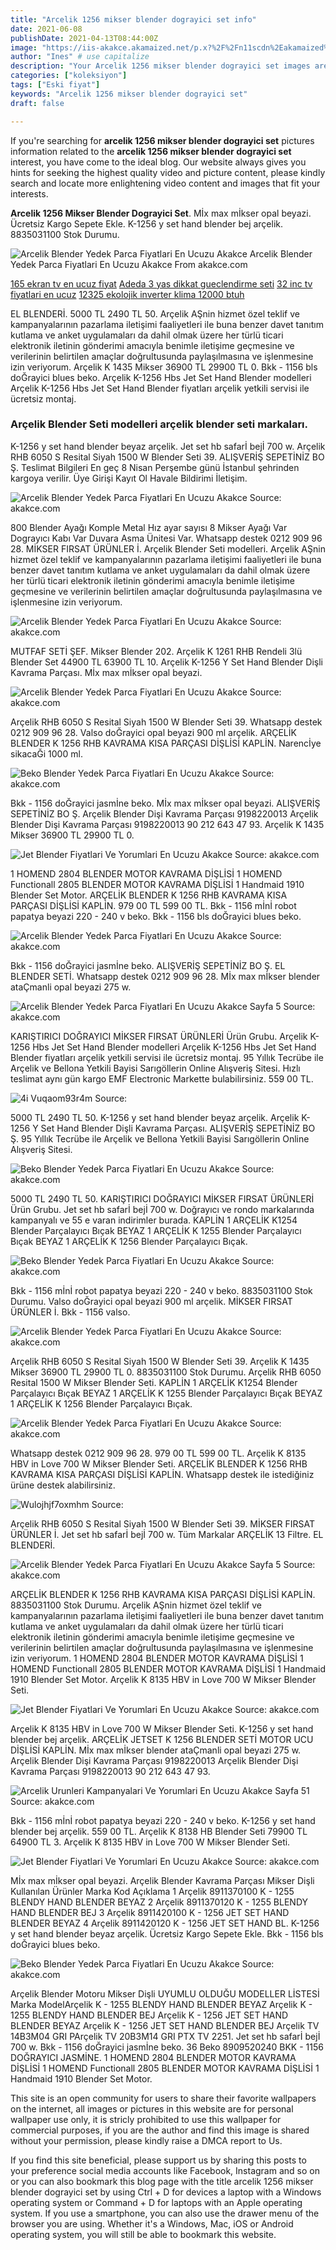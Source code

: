 ```yaml
---
title: "Arcelik 1256 mikser blender dograyici set info"
date: 2021-06-08
publishDate: 2021-04-13T08:44:00Z
image: "https://iis-akakce.akamaized.net/p.x?%2F%2Fn11scdn%2Eakamaized%2Enet%2Fa1%2F1024%2Felektronik%2Fyedek%2Dparca%2Dve%2Daksesuarlar%2Fbeko%2Dbkk%2D2155%2Dblender%2Dcirpici%2Dgovde%2Dgrubu%2Dorjinal%2Durun%5F%5F0701288819197163%2Ejpg"
author: "Ines" # use capitalize
description: "Your Arcelik 1256 mikser blender dograyici set images are available in this site. Arcelik 1256 mikser blender dograyici set are a topic that is being searched for and liked by netizens today. You can Download the Arcelik 1256 mikser blender dograyici set files here. Download all free photos and vectors."
categories: ["koleksiyon"]
tags: ["Eski fiyat"]
keywords: "Arcelik 1256 mikser blender dograyici set"
draft: false

---
```


If you're searching for **arcelik 1256 mikser blender dograyici set** pictures information related to the **arcelik 1256 mikser blender dograyici set** interest, you have come to the ideal  blog.  Our website always  gives you  hints  for seeking  the highest  quality video and picture  content, please kindly search and locate more enlightening video content and images  that fit your interests.

**Arcelik 1256 Mikser Blender Dograyici Set**. Mİx max mİkser opal beyazi. Ücretsiz Kargo Sepete Ekle. K-1256 y set hand blender bej arçelik. 8835031100 Stok Durumu.

![Arcelik Blender Yedek Parca Fiyatlari En Ucuzu Akakce](https://iis-akakce.akamaized.net/p.x?%2F%2Fmcdn01%2Egittigidiyor%2Enet%2F60804%2F608047109%5F0%2Ejpg "Arcelik Blender Yedek Parca Fiyatlari En Ucuzu Akakce")
Arcelik Blender Yedek Parca Fiyatlari En Ucuzu Akakce From akakce.com

[165 ekran tv en ucuz fiyat](/165-ekran-tv-en-ucuz-fiyat/)
[Adeda 3 yas dikkat gueclendirme seti](/adeda-3-yas-dikkat-gueclendirme-seti/)
[32 inc tv fiyatlari en ucuz](/32-inc-tv-fiyatlari-en-ucuz/)
[12325 ekolojik inverter klima 12000 btuh](/12325-ekolojik-inverter-klima-12000-btuh/)

EL BLENDERİ. 5000 TL 2490 TL 50. Arçelik AŞnin hizmet özel teklif ve kampanyalarının pazarlama iletişimi faaliyetleri ile buna benzer davet tanıtım kutlama ve anket uygulamaları da dahil olmak üzere her türlü ticari elektronik iletinin gönderimi amacıyla benimle iletişime geçmesine ve verilerinin belirtilen amaçlar doğrultusunda paylaşılmasına ve işlenmesine izin veriyorum. Arçelik K 1435 Mikser 36900 TL 29900 TL 0. Bkk - 1156 bls doĞrayici blues beko. Arçelik K-1256 Hbs Jet Set Hand Blender modelleri Arçelik K-1256 Hbs Jet Set Hand Blender fiyatları arçelik yetkili servisi ile ücretsiz montaj.

### Arçelik Blender Seti modelleri arçelik blender seti markaları.

K-1256 y set hand blender beyaz arçelik. Jet set hb safarİ bejİ 700 w. Arçelik RHB 6050 S Resital Siyah 1500 W Blender Seti 39. ALIŞVERİŞ SEPETİNİZ BO Ş. Teslimat Bilgileri En geç 8 Nisan Perşembe günü İstanbul şehrinden kargoya verilir. Üye Girişi Kayıt Ol Havale Bildirimi İletişim.


![Arcelik Blender Yedek Parca Fiyatlari En Ucuzu Akakce](https://iis-akakce.akamaized.net/p.x?%2F%2Fn11scdn%2Eakamaized%2Enet%2Fa1%2F1024%2Felektronik%2Fyedek%2Dparca%2Dve%2Daksesuarlar%2Farcelik%2Dk1252%2Dblender%2Ddograyici%2Dhazne%2Dust%2Dgovde%5F%5F0725548095174888%2Ejpg "Arcelik Blender Yedek Parca Fiyatlari En Ucuzu Akakce")
Source: akakce.com

800 Blender Ayağı Komple Metal Hız ayar sayısı 8 Mikser Ayağı Var Dograyıcı Kabı Var Duvara Asma Ünitesi Var. Whatsapp destek 0212 909 96 28. MİKSER FIRSAT ÜRÜNLER İ. Arçelik Blender Seti modelleri. Arçelik AŞnin hizmet özel teklif ve kampanyalarının pazarlama iletişimi faaliyetleri ile buna benzer davet tanıtım kutlama ve anket uygulamaları da dahil olmak üzere her türlü ticari elektronik iletinin gönderimi amacıyla benimle iletişime geçmesine ve verilerinin belirtilen amaçlar doğrultusunda paylaşılmasına ve işlenmesine izin veriyorum.

![Arcelik Blender Yedek Parca Fiyatlari En Ucuzu Akakce](https://iis-akakce.akamaized.net/p.x?%2F%2Fn11scdn%2Eakamaized%2Enet%2Fa1%2F1024%2Felektronik%2Fyedek%2Dparca%2Dve%2Daksesuar%2Farcelik%2Dk1260rhb%2Dk1255%2Dk1260%2Dk1256y%2Dk1256%2Dblender%2Dmotoru%5F%5F0234721105020733%2Ejpg "Arcelik Blender Yedek Parca Fiyatlari En Ucuzu Akakce")
Source: akakce.com

MUTFAF SETİ ŞEF. Mikser Blender 202. Arçelik K 1261 RHB Rendeli 3lü Blender Set 44900 TL 63900 TL 10. Arçelik K-1256 Y Set Hand Blender Dişli Kavrama Parçası. Mİx max mİkser opal beyazi.

![Arcelik Blender Yedek Parca Fiyatlari En Ucuzu Akakce](https://iis-akakce.akamaized.net/p.x?%2F%2Fmcdn01%2Egittigidiyor%2Enet%2F60077%2F600770674%5F0%2Ejpg "Arcelik Blender Yedek Parca Fiyatlari En Ucuzu Akakce")
Source: akakce.com

Arçelik RHB 6050 S Resital Siyah 1500 W Blender Seti 39. Whatsapp destek 0212 909 96 28. Valso doĞrayici opal beyazi 900 ml arçelik. ARÇELİK BLENDER K 1256 RHB KAVRAMA KISA PARÇASI DİŞLİSİ KAPLİN. Narencİye sikacaĞi 1000 ml.

![Beko Blender Yedek Parca Fiyatlari En Ucuzu Akakce](https://iis-akakce.akamaized.net/p.x?%2F%2Fmcdn01%2Egittigidiyor%2Enet%2F65502%2F655025249%5F0%2Ejpg "Beko Blender Yedek Parca Fiyatlari En Ucuzu Akakce")
Source: akakce.com

Bkk - 1156 doĞrayici jasmİne beko. Mİx max mİkser opal beyazi. ALIŞVERİŞ SEPETİNİZ BO Ş. Arçelik Blender Dişi Kavrama Parçası 9198220013 Arçelik Blender Dişi Kavrama Parçası 9198220013 90 212 643 47 93. Arçelik K 1435 Mikser 36900 TL 29900 TL 0.

![Jet Blender Fiyatlari Ve Yorumlari En Ucuzu Akakce](https://iis-akakce.akamaized.net/p.x?%2F%2Fn11scdn%2Eakamaized%2Enet%2Fa1%2F1024%2Felektronik%2Fyedek%2Dparca%2Dve%2Daksesuarlar%2Farcelik%2Dk%2D1256%2Djet%2Dblender%2Dhazne%2Dkapagi%5F%5F0953343331206311%2Epng "Jet Blender Fiyatlari Ve Yorumlari En Ucuzu Akakce")
Source: akakce.com

1 HOMEND 2804 BLENDER MOTOR KAVRAMA DİŞLİSİ 1 HOMEND Functionall 2805 BLENDER MOTOR KAVRAMA DİŞLİSİ 1 Handmaid 1910 Blender Set Motor. ARÇELİK BLENDER K 1256 RHB KAVRAMA KISA PARÇASI DİŞLİSİ KAPLİN. 979 00 TL 599 00 TL. Bkk - 1156 mİnİ robot papatya beyazi 220 - 240 v beko. Bkk - 1156 bls doĞrayici blues beko.

![Arcelik Blender Yedek Parca Fiyatlari En Ucuzu Akakce](https://iis-akakce.akamaized.net/p.x?%2F%2Fmcdn01%2Egittigidiyor%2Enet%2F59757%2F597571714%5F0%2Ejpg "Arcelik Blender Yedek Parca Fiyatlari En Ucuzu Akakce")
Source: akakce.com

Bkk - 1156 doĞrayici jasmİne beko. ALIŞVERİŞ SEPETİNİZ BO Ş. EL BLENDER SETİ. Whatsapp destek 0212 909 96 28. Mİx max mİkser blender ataÇmanli opal beyazi 275 w.

![Arcelik Blender Yedek Parca Fiyatlari En Ucuzu Akakce Sayfa 5](https://iis-akakce.akamaized.net/p.x?//mcdn01.gittigidiyor.net/58891/588915749_0.jpg "Arcelik Blender Yedek Parca Fiyatlari En Ucuzu Akakce Sayfa 5")
Source: akakce.com

KARIŞTIRICI DOĞRAYICI MİKSER FIRSAT ÜRÜNLERİ Ürün Grubu. Arçelik K-1256 Hbs Jet Set Hand Blender modelleri Arçelik K-1256 Hbs Jet Set Hand Blender fiyatları arçelik yetkili servisi ile ücretsiz montaj. 95 Yıllık Tecrübe ile Arçelik ve Bellona Yetkili Bayisi Sarıgöllerin Online Alışveriş Sitesi. Hızlı teslimat aynı gün kargo EMF Electronic Markette bulabilirsiniz. 559 00 TL.

![4i Vuqaom93r4m](https://iis-akakce.akamaized.net/p.x?%2F%2Fmcdn01%2Egittigidiyor%2Enet%2F57918%2F579180403%5F0%2Ejpg "4i Vuqaom93r4m")
Source: 

5000 TL 2490 TL 50. K-1256 y set hand blender beyaz arçelik. Arçelik K-1256 Y Set Hand Blender Dişli Kavrama Parçası. ALIŞVERİŞ SEPETİNİZ BO Ş. 95 Yıllık Tecrübe ile Arçelik ve Bellona Yetkili Bayisi Sarıgöllerin Online Alışveriş Sitesi.

![Beko Blender Yedek Parca Fiyatlari En Ucuzu Akakce](https://iis-akakce.akamaized.net/p.x?%2F%2Fn11scdn%2Eakamaized%2Enet%2Fa1%2F1024%2Felektronik%2Fyedek%2Dparca%2Dve%2Daksesuar%2Fbeko%2Dbkk1155%2Dblender%2Dmikser%2Dsag%2Dsol%2Dgovde%2Dve%2Dust%2Dkapak%5F%5F0884812548166077%2Ejpg "Beko Blender Yedek Parca Fiyatlari En Ucuzu Akakce")
Source: akakce.com

5000 TL 2490 TL 50. KARIŞTIRICI DOĞRAYICI MİKSER FIRSAT ÜRÜNLERİ Ürün Grubu. Jet set hb safarİ bejİ 700 w. Doğrayıcı ve rondo markalarında kampanyalı ve 55 e varan indirimler burada. KAPLİN 1 ARÇELİK K1254 Blender Parçalayıcı Bıçak BEYAZ 1 ARÇELİK K 1255 Blender Parçalayıcı Bıçak BEYAZ 1 ARÇELİK K 1256 Blender Parçalayıcı Bıçak.

![Beko Blender Yedek Parca Fiyatlari En Ucuzu Akakce](https://iis-akakce.akamaized.net/p.x?%2F%2Fmcdn01%2Egittigidiyor%2Enet%2F65453%2F654535542%5F0%2Ejpg "Beko Blender Yedek Parca Fiyatlari En Ucuzu Akakce")
Source: akakce.com

Bkk - 1156 mİnİ robot papatya beyazi 220 - 240 v beko. 8835031100 Stok Durumu. Valso doĞrayici opal beyazi 900 ml arçelik. MİKSER FIRSAT ÜRÜNLER İ. Bkk - 1156 valso.

![Arcelik Blender Yedek Parca Fiyatlari En Ucuzu Akakce](https://iis-akakce.akamaized.net/p.x?%2F%2Fn11scdn%2Eakamaized%2Enet%2Fa1%2F1024%2Felektronik%2Fyedek%2Dparca%2Dve%2Daksesuarlar%2Farcelik%2Dk%2D1255%2Dblender%2Dparcalayici%2Dbicak%2Dbeyaz%5F%5F0369568650215291%2Epng "Arcelik Blender Yedek Parca Fiyatlari En Ucuzu Akakce")
Source: akakce.com

Arçelik RHB 6050 S Resital Siyah 1500 W Blender Seti 39. Arçelik K 1435 Mikser 36900 TL 29900 TL 0. 8835031100 Stok Durumu. Arçelik RHB 6050 Resital 1500 W Mikser Blender Seti. KAPLİN 1 ARÇELİK K1254 Blender Parçalayıcı Bıçak BEYAZ 1 ARÇELİK K 1255 Blender Parçalayıcı Bıçak BEYAZ 1 ARÇELİK K 1256 Blender Parçalayıcı Bıçak.

![Arcelik Blender Yedek Parca Fiyatlari En Ucuzu Akakce](https://iis-akakce.akamaized.net/p.x?%2F%2Fmcdn01%2Egittigidiyor%2Enet%2F60804%2F608047109%5F0%2Ejpg "Arcelik Blender Yedek Parca Fiyatlari En Ucuzu Akakce")
Source: akakce.com

Whatsapp destek 0212 909 96 28. 979 00 TL 599 00 TL. Arçelik K 8135 HBV in Love 700 W Mikser Blender Seti. ARÇELİK BLENDER K 1256 RHB KAVRAMA KISA PARÇASI DİŞLİSİ KAPLİN. Whatsapp destek ile istediğiniz ürüne destek alabilirsiniz.

![Wulojhjf7oxmhm](https://iis-akakce.akamaized.net/p.x?%2F%2Fmcdn01%2Egittigidiyor%2Enet%2F63172%2F631725489%5F0%2Ejpg "Wulojhjf7oxmhm")
Source: 

Arçelik RHB 6050 S Resital Siyah 1500 W Blender Seti 39. MİKSER FIRSAT ÜRÜNLER İ. Jet set hb safarİ bejİ 700 w. Tüm Markalar ARÇELİK 13 Filtre. EL BLENDERİ.

![Arcelik Blender Yedek Parca Fiyatlari En Ucuzu Akakce Sayfa 5](https://iis-akakce.akamaized.net/p.x?//mcdn01.gittigidiyor.net/56497/564978801_0.jpg "Arcelik Blender Yedek Parca Fiyatlari En Ucuzu Akakce Sayfa 5")
Source: akakce.com

ARÇELİK BLENDER K 1256 RHB KAVRAMA KISA PARÇASI DİŞLİSİ KAPLİN. 8835031100 Stok Durumu. Arçelik AŞnin hizmet özel teklif ve kampanyalarının pazarlama iletişimi faaliyetleri ile buna benzer davet tanıtım kutlama ve anket uygulamaları da dahil olmak üzere her türlü ticari elektronik iletinin gönderimi amacıyla benimle iletişime geçmesine ve verilerinin belirtilen amaçlar doğrultusunda paylaşılmasına ve işlenmesine izin veriyorum. 1 HOMEND 2804 BLENDER MOTOR KAVRAMA DİŞLİSİ 1 HOMEND Functionall 2805 BLENDER MOTOR KAVRAMA DİŞLİSİ 1 Handmaid 1910 Blender Set Motor. Arçelik K 8135 HBV in Love 700 W Mikser Blender Seti.

![Jet Blender Fiyatlari Ve Yorumlari En Ucuzu Akakce](https://iis-akakce.akamaized.net/p.x?%2F%2Fmcdn01%2Egittigidiyor%2Enet%2F63428%2F634280704%5F0%2Ejpg "Jet Blender Fiyatlari Ve Yorumlari En Ucuzu Akakce")
Source: akakce.com

Arçelik K 8135 HBV in Love 700 W Mikser Blender Seti. K-1256 y set hand blender bej arçelik. ARÇELİK JETSET K 1256 BLENDER SETİ MOTOR UCU DİŞLİSİ KAPLİN. Mİx max mİkser blender ataÇmanli opal beyazi 275 w. Arçelik Blender Dişi Kavrama Parçası 9198220013 Arçelik Blender Dişi Kavrama Parçası 9198220013 90 212 643 47 93.

![Arcelik Urunleri Kampanyalari Ve Yorumlari En Ucuzu Akakce Sayfa 51](https://cdn.akakce.com/iv/2333/780/780910812x.jpg "Arcelik Urunleri Kampanyalari Ve Yorumlari En Ucuzu Akakce Sayfa 51")
Source: akakce.com

Bkk - 1156 mİnİ robot papatya beyazi 220 - 240 v beko. K-1256 y set hand blender bej arçelik. 559 00 TL. Arçelik K 8138 HB Blender Seti 79900 TL 64900 TL 3. Arçelik K 8135 HBV in Love 700 W Mikser Blender Seti.

![Jet Blender Fiyatlari Ve Yorumlari En Ucuzu Akakce](https://iis-akakce.akamaized.net/p.x?%2F%2Fmcdn01%2Egittigidiyor%2Enet%2F64640%2F646404468%5F0%2Ejpg "Jet Blender Fiyatlari Ve Yorumlari En Ucuzu Akakce")
Source: akakce.com

Mİx max mİkser opal beyazi. Arçelik Blender Kavrama Parçası Mikser Dişli Kullanılan Ürünler Marka Kod Açıklama 1 Arçelik 8911370100 K - 1255 BLENDY HAND BLENDER BEYAZ 2 Arçelik 8911370120 K - 1255 BLENDY HAND BLENDER BEJ 3 Arçelik 8911420100 K - 1256 JET SET HAND BLENDER BEYAZ 4 Arçelik 8911420120 K - 1256 JET SET HAND BL. K-1256 y set hand blender beyaz arçelik. Ücretsiz Kargo Sepete Ekle. Bkk - 1156 bls doĞrayici blues beko.

![Beko Blender Yedek Parca Fiyatlari En Ucuzu Akakce](https://iis-akakce.akamaized.net/p.x?%2F%2Fn11scdn%2Eakamaized%2Enet%2Fa1%2F1024%2Felektronik%2Fyedek%2Dparca%2Dve%2Daksesuarlar%2Fbeko%2Dbkk%2D2155%2Dblender%2Dcirpici%2Dgovde%2Dgrubu%2Dorjinal%2Durun%5F%5F0701288819197163%2Ejpg "Beko Blender Yedek Parca Fiyatlari En Ucuzu Akakce")
Source: akakce.com

Arçelik Blender Motoru Mikser Dişli UYUMLU OLDUĞU MODELLER LİSTESİ Marka ModelArçelik K - 1255 BLENDY HAND BLENDER BEYAZ Arçelik K - 1255 BLENDY HAND BLENDER BEJ Arçelik K - 1256 JET SET HAND BLENDER BEYAZ Arçelik K - 1256 JET SET HAND BLENDER BEJ Arçelik TV 14B3M04 GRI PArçelik TV 20B3M14 GRI PTX TV 2251. Jet set hb safarİ bejİ 700 w. Bkk - 1156 doĞrayici jasmİne beko. 36 Beko 8909520240 BKK - 1156 DOĞRAYICI JASMİNE. 1 HOMEND 2804 BLENDER MOTOR KAVRAMA DİŞLİSİ 1 HOMEND Functionall 2805 BLENDER MOTOR KAVRAMA DİŞLİSİ 1 Handmaid 1910 Blender Set Motor.

This site is an open community for users to share their favorite wallpapers on the internet, all images or pictures in this website are for personal wallpaper use only, it is stricly prohibited to use this wallpaper for commercial purposes, if you are the author and find this image is shared without your permission, please kindly raise a DMCA report to Us.

If you find this site beneficial, please support us by sharing this posts to your preference social media accounts like Facebook, Instagram and so on or you can also bookmark this blog page with the title arcelik 1256 mikser blender dograyici set by using Ctrl + D for devices a laptop with a Windows operating system or Command + D for laptops with an Apple operating system. If you use a smartphone, you can also use the drawer menu of the browser you are using. Whether it's a Windows, Mac, iOS or Android operating system, you will still be able to bookmark this website.
